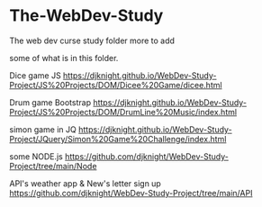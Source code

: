 # The-WebDev-Study
 The web dev curse study folder
  more to add
  
 some of what is in this folder.
 
 Dice game JS  https://djknight.github.io/WebDev-Study-Project/JS%20Projects/DOM/Dicee%20Game/dicee.html
 
 Drum game Bootstrap  https://djknight.github.io/WebDev-Study-Project/JS%20Projects/DOM/DrumLine%20Music/index.html
 
 simon game in JQ https://djknight.github.io/WebDev-Study-Project/JQuery/Simon%20Game%20Challenge/index.html
 
 
 some NODE.js
 https://github.com/djknight/WebDev-Study-Project/tree/main/Node
 
 API's weather app & New's letter sign up
https://github.com/djknight/WebDev-Study-Project/tree/main/API
